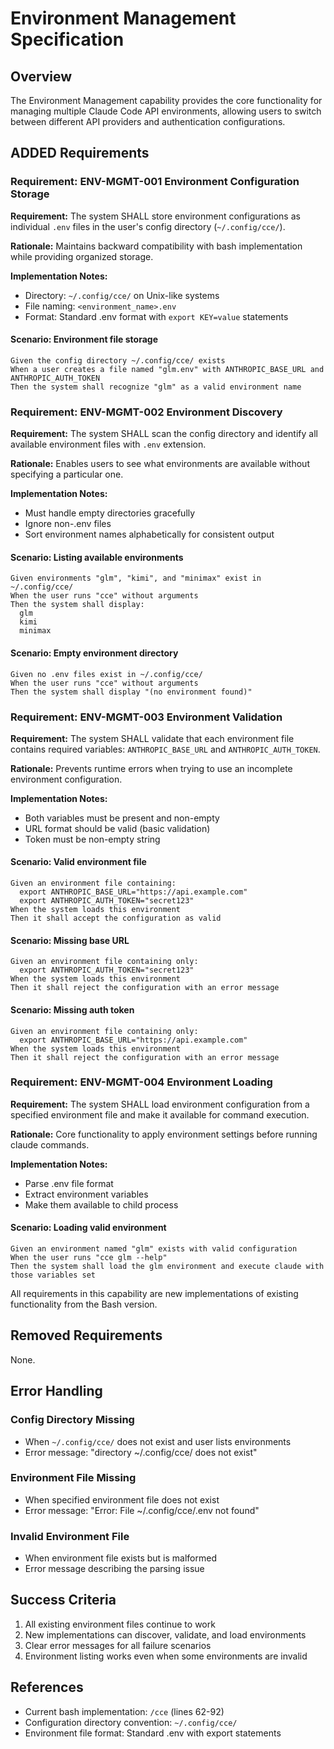 # Environment Management Specification

## Overview
The Environment Management capability provides the core functionality for managing multiple Claude Code API environments, allowing users to switch between different API providers and authentication configurations.

## ADDED Requirements

### Requirement: ENV-MGMT-001 Environment Configuration Storage
**Requirement:** The system SHALL store environment configurations as individual `.env` files in the user's config directory (`~/.config/cce/`).

**Rationale:** Maintains backward compatibility with bash implementation while providing organized storage.

**Implementation Notes:**
- Directory: `~/.config/cce/` on Unix-like systems
- File naming: `<environment_name>.env`
- Format: Standard .env format with `export KEY=value` statements

#### Scenario: Environment file storage
```
Given the config directory ~/.config/cce/ exists
When a user creates a file named "glm.env" with ANTHROPIC_BASE_URL and ANTHROPIC_AUTH_TOKEN
Then the system shall recognize "glm" as a valid environment name
```

### Requirement: ENV-MGMT-002 Environment Discovery
**Requirement:** The system SHALL scan the config directory and identify all available environment files with `.env` extension.

**Rationale:** Enables users to see what environments are available without specifying a particular one.

**Implementation Notes:**
- Must handle empty directories gracefully
- Ignore non-.env files
- Sort environment names alphabetically for consistent output

#### Scenario: Listing available environments
```
Given environments "glm", "kimi", and "minimax" exist in ~/.config/cce/
When the user runs "cce" without arguments
Then the system shall display:
  glm
  kimi
  minimax
```

#### Scenario: Empty environment directory
```
Given no .env files exist in ~/.config/cce/
When the user runs "cce" without arguments
Then the system shall display "(no environment found)"
```

### Requirement: ENV-MGMT-003 Environment Validation
**Requirement:** The system SHALL validate that each environment file contains required variables: `ANTHROPIC_BASE_URL` and `ANTHROPIC_AUTH_TOKEN`.

**Rationale:** Prevents runtime errors when trying to use an incomplete environment configuration.

**Implementation Notes:**
- Both variables must be present and non-empty
- URL format should be valid (basic validation)
- Token must be non-empty string

#### Scenario: Valid environment file
```
Given an environment file containing:
  export ANTHROPIC_BASE_URL="https://api.example.com"
  export ANTHROPIC_AUTH_TOKEN="secret123"
When the system loads this environment
Then it shall accept the configuration as valid
```

#### Scenario: Missing base URL
```
Given an environment file containing only:
  export ANTHROPIC_AUTH_TOKEN="secret123"
When the system loads this environment
Then it shall reject the configuration with an error message
```

#### Scenario: Missing auth token
```
Given an environment file containing only:
  export ANTHROPIC_BASE_URL="https://api.example.com"
When the system loads this environment
Then it shall reject the configuration with an error message
```

### Requirement: ENV-MGMT-004 Environment Loading
**Requirement:** The system SHALL load environment configuration from a specified environment file and make it available for command execution.

**Rationale:** Core functionality to apply environment settings before running claude commands.

**Implementation Notes:**
- Parse .env file format
- Extract environment variables
- Make them available to child process

#### Scenario: Loading valid environment
```
Given an environment named "glm" exists with valid configuration
When the user runs "cce glm --help"
Then the system shall load the glm environment and execute claude with those variables set
```

All requirements in this capability are new implementations of existing functionality from the Bash version.

## Removed Requirements
None.

## Error Handling

### Config Directory Missing
- When `~/.config/cce/` does not exist and user lists environments
- Error message: "directory ~/.config/cce/ does not exist"

### Environment File Missing
- When specified environment file does not exist
- Error message: "Error: File ~/.config/cce/<name>.env not found"

### Invalid Environment File
- When environment file exists but is malformed
- Error message describing the parsing issue

## Success Criteria
1. All existing environment files continue to work
2. New implementations can discover, validate, and load environments
3. Clear error messages for all failure scenarios
4. Environment listing works even when some environments are invalid

## References
- Current bash implementation: `/cce` (lines 62-92)
- Configuration directory convention: `~/.config/cce/`
- Environment file format: Standard .env with export statements
